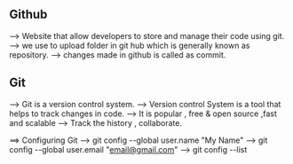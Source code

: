 ## Github

--> Website that allow developers to store and manage their code using git.
--> we use to upload folder in git hub which is generally known as repository.
--> changes made in github is called as commit.

## Git

--> Git is a version control system.
--> Version control System is a tool that helps to track changes in code.
--> It is popular , free & open source ,fast and scalable
--> Track the history , collaborate.

==> Configuring Git
--> git config --global user.name "My Name"
--> git config --global user.email "email@gmail.com"
--> git config --list

